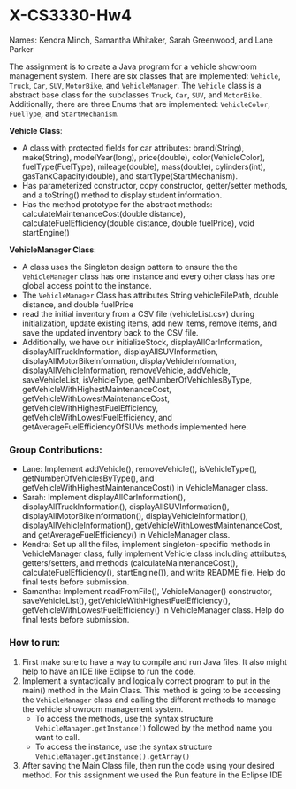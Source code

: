# X-CS3330-Hw4
Names: Kendra Minch, Samantha Whitaker, Sarah Greenwood, and Lane Parker

The assignment is to create a Java program for a vehicle showroom management system. There are six classes that are implemented: `Vehicle`, `Truck`, `Car`, `SUV`, `MotorBike`, and `VehicleManager`. The `Vehicle` class is a abstract base class for the subclasses `Truck`, `Car`, `SUV`, and `MotorBike`. Additionally, there are three Enums that are implemented: `VehicleColor`, `FuelType`, and `StartMechanism`.

**Vehicle Class**: 
   - A class with protected fields for car attributes: brand(String), make(String), modelYear(long), price(double), color(VehicleColor), fuelType(FuelType), mileage(double), mass(double), cylinders(int), gasTankCapacity(double), and startType(StartMechanism).
   - Has parameterized constructor, copy constructor, getter/setter methods, and a toString() method to display student information.
   - Has the method prototype for the abstract methods: calculateMaintenanceCost(double distance), calculateFuelEfficiency(double distance, double fuelPrice), void startEngine()

  **VehicleManager Class**: 
   - A class uses the Singleton design pattern to ensure the the `VehicleManager` class has one instance and every other class has one global access point to the instance.
   - The `VehicleManager` Class has attributes String vehicleFilePath, double distance, and double fuelPrice
   - read the initial inventory from a CSV file (vehicleList.csv) during initialization, update existing items, add new items, remove items, and save the updated inventory back to the CSV file.
   - Additionally, we have our initializeStock, displayAllCarInformation, displayAllTruckInformation, displayAllSUVInformation, displayAllMotorBikeInformation, displayVehicleInformation, displayAllVehicleInformation, removeVehicle, addVehicle, saveVehicleList, isVehicleType, getNumberOfVehichlesByType, getVehicleWithHighestMaintenanceCost, getVehicleWithLowestMaintenanceCost, getVehicleWithHighestFuelEfficiency, getVehicleWithLowestFuelEfficiency, and getAverageFuelEfficiencyOfSUVs methods implemented here.

### Group Contributions:
- Lane: Implement addVehicle(), removeVehicle(), isVehicleType(), getNumberOfVehiclesByType(), and getVehicleWithHighestMaintenanceCost() in VehicleManager class.
- Sarah: Implement displayAllCarInformation(), displayAllTruckInformation(), displayAllSUVInformation(), displayAllMotorBikeInformation(), displayVehicleInformation(), displayAllVehicleInformation(), getVehicleWithLowestMaintenanceCost, and getAverageFuelEfficiency() in VehicleManager class.
- Kendra: Set up all the files, implement singleton-specific methods in VehicleManager class, fully implement Vehicle class including attributes, getters/setters, and methods (calculateMaintenanceCost(), calculateFuelEfficiency(), startEngine()), and write README file. Help do final tests before submission.
- Samantha: Implement readFromFile(), VehicleManager() constructor, saveVehicleList(), getVehicleWithHighestFuelEfficiency(), getVehicleWithLowestFuelEfficiency() in VehicleManager class. Help do final tests before submission.

### How to run:
1. First make sure to have a way to compile and run Java files. It also might help to have an IDE like Eclipse to run the code.
2. Implement a syntactically and logically correct program to put in the main() method in the Main Class. This method is going to be accessing the `VehicleManager` class and calling the different methods to manage the vehicle showroom management system.
   - To access the methods, use the syntax structure `VehicleManager.getInstance()` followed by the method name you want to call.
   - To access the instance, use the syntax structure `VehicleManager.getInstance().getArray()`
4. After saving the Main Class file, then run the code using your desired method. For this assignment we used the Run feature in the Eclipse IDE
